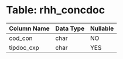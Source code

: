# Table: rhh_concdoc

| Column Name | Data Type | Nullable |
|-------------|-----------|----------|
| cod_con | char | NO |
| tipdoc_cxp | char | YES |
